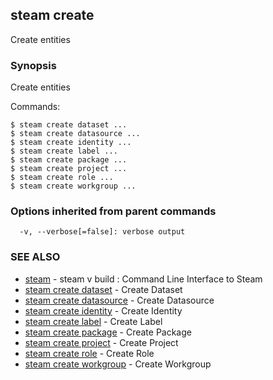## steam create

Create entities

### Synopsis


Create entities

Commands:

    $ steam create dataset ...
    $ steam create datasource ...
    $ steam create identity ...
    $ steam create label ...
    $ steam create package ...
    $ steam create project ...
    $ steam create role ...
    $ steam create workgroup ...

### Options inherited from parent commands

```
  -v, --verbose[=false]: verbose output
```

### SEE ALSO
* [steam](steam.md)	 - steam v build : Command Line Interface to Steam
* [steam create dataset](steam_create_dataset.md)	 - Create Dataset
* [steam create datasource](steam_create_datasource.md)	 - Create Datasource
* [steam create identity](steam_create_identity.md)	 - Create Identity
* [steam create label](steam_create_label.md)	 - Create Label
* [steam create package](steam_create_package.md)	 - Create Package
* [steam create project](steam_create_project.md)	 - Create Project
* [steam create role](steam_create_role.md)	 - Create Role
* [steam create workgroup](steam_create_workgroup.md)	 - Create Workgroup

